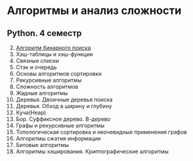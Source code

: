 # Алгоритмы и анализ сложности 
## Python. 4 семестр
2. [Алгоритм бинарного поиска](https://github.com/wafflelios/Algorithms_and_complexity_analysis/tree/main/Алгоритм%20бинарного%20поиска)<br>
3. Хэш-таблицы и хэш-функции<br>
4. Связные списки<br>
5. Стэк и очередь<br>
6. Основы алгоритмов сортировки<br>
7. Рекурсивные алгоритмы<br>
8. Сложность алгоритмов<br>
9. Жадные алгоритмы<br>
10. Деревья. Двоичные деревья поиска<br>
11. Деревья. Обход в ширину и глубину<br>
12. Куча(Неар)<br>
13. Бор. Суффиксное дерево. В-дерево<br>
14. Графы и рекурсивные алгоритмы<br>
15. Топологическая сортировка и неочевидные применения графов<br>
16. Алгоритмы сжатия информации<br>
17. Битовые алгоритмы<br>
18. Алгоритмы хэширования. Криптографические алгоритмы<br>
